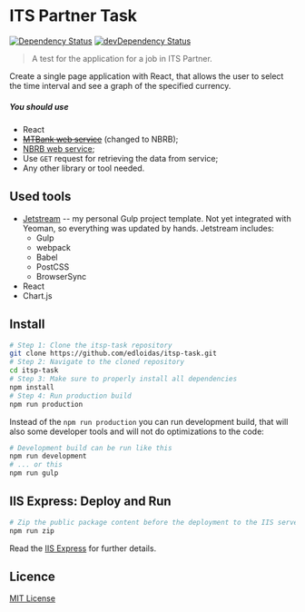ITS Partner Task
=========

[![Dependency Status](https://david-dm.org/edloidas/itsp-task.svg)](https://david-dm.org/edloidas/itsp-task)
[![devDependency Status](https://david-dm.org/edloidas/itsp-task/dev-status.svg)](https://david-dm.org/edloidas/itsp-task#info=devDependencies)

> A test for the application for a job in ITS Partner.

Create a single page application with React, that allows the user to select the time interval and see a graph of the specified currency.

##### You should use #####

* React
* ~~[MTBank web service](http://www.mtbank.by/private/currency)~~ (changed to NBRB);
* [NBRB web service](http://www.nbrb.by/statistics/Rates/XML/);
* Use `GET` request for retrieving the data from service;
* Any other library or tool needed.


## Used tools ##

* [Jetstream](https://github.com/edloidas/jetstream) -- my personal Gulp project template. Not yet integrated with Yeoman, so everything was updated by hands. Jetstream includes:
	- Gulp
	- webpack
	- Babel
	- PostCSS
	- BrowserSync
* React
* Chart.js


## Install ##

```bash
# Step 1: Clone the itsp-task repository
git clone https://github.com/edloidas/itsp-task.git
# Step 2: Navigate to the cloned repository
cd itsp-task
# Step 3: Make sure to properly install all dependencies
npm install
# Step 4: Run production build
npm run production
```
Instead of the `npm run production` you can run development build, that will also some developer tools and will not do optimizations to the code:

```bash
# Development build can be run like this
npm run development
# ... or this
npm run gulp
```

## IIS Express: Deploy and Run ##

```bash
# Zip the public package content before the deployment to the IIS server
npm run zip
```
Read the [IIS Express](IISEXPRESS) for further details.


## Licence ##

[MIT License](LICENSE)

